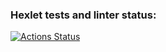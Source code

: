 ### Hexlet tests and linter status:
[![Actions Status](https://github.com/Freemason-EAG/frontend-project-44/actions/workflows/hexlet-check.yml/badge.svg)](https://github.com/Freemason-EAG/frontend-project-44/actions)